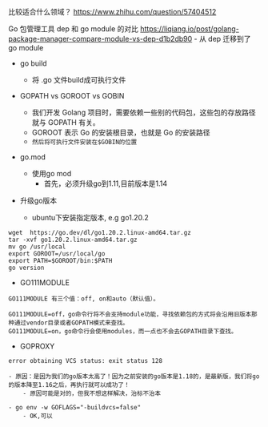 比较适合什么领域？
https://www.zhihu.com/question/57404512


Go 包管理工具 dep 和 go module 的对比
https://liqiang.io/post/golang-package-manager-compare-module-vs-dep-d1b2db90
    - 从 dep 迁移到了 go module


- go build
    - 将 .go 文件build成可执行文件
    
- GOPATH vs GOROOT vs GOBIN
    - 我们开发 Golang 项目时，需要依赖一些别的代码包，这些包的存放路径就与 GOPATH 有关。
    - GOROOT 表示 Go 的安装根目录，也就是 Go 的安装路径
    - `然后将可执行文件安装在$GOBIN的位置`

- go.mod
    - 使用go mod
        - 首先，必须升级go到1.11,目前版本是1.14

- 升级go版本
    - ubuntu下安装指定版本, e.g go1.20.2
```
wget  https://go.dev/dl/go1.20.2.linux-amd64.tar.gz
tar -xvf go1.20.2.linux-amd64.tar.gz 
mv go /usr/local
export GOROOT=/usr/local/go 
export PATH=$GOROOT/bin:$PATH
go version 
```

- GO111MODULE
```
GO111MODULE 有三个值：off, on和auto（默认值）。

GO111MODULE=off，go命令行将不会支持module功能，寻找依赖包的方式将会沿用旧版本那种通过vendor目录或者GOPATH模式来查找。
GO111MODULE=on，go命令行会使用modules，而一点也不会去GOPATH目录下查找。

```

- GOPROXY



```
error obtaining VCS status: exit status 128

- 原因：是因为我们的go版本太高了！因为之前安装的go版本是1.18的，是最新版，我们将go的版本降至1.16之后，再执行就可以成功了！
    - 原因可能是对的，但我不想这样解决，治标不治本

- go env -w GOFLAGS="-buildvcs=false"
    - OK,可以
```